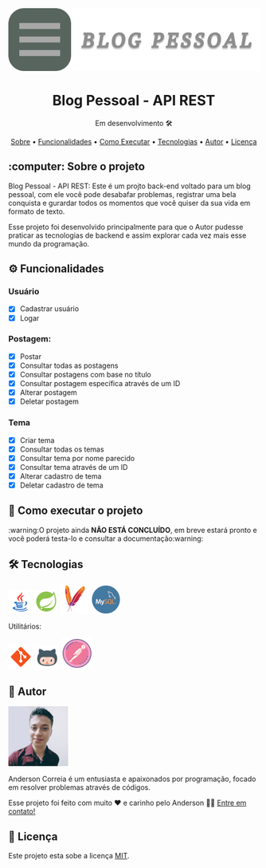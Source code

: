 <img src="Midias_Readme/Banner.png" alt="Banner do projeto">

<h1 align="center">Blog Pessoal - API REST</h1>
<p align="center">Em desenvolvimento 🛠 </p>
<p align="center">
  <a href="#Sobre">Sobre</a> •
  <a href="#Funcionalidades">Funcionalidades</a> •
  <a href="#Executar">Como Executar</a> •
  <a href="#Tecnologias">Tecnologias</a> •
  <a href="#Autor">Autor</a> •
  <a href="#Licenca">Licença</a>
</p>

<h2 id="Sobre">:computer: Sobre o projeto</h2>
<p>
  Blog Pessoal - API REST: Este é um projto back-end voltado para um blog pessoal, com ele você pode desabafar problemas, registrar uma bela conquista e gurardar todos os momentos que você quiser da sua vida em formato de texto.
</p>

<p>
  Esse projeto foi desenvolvido principalmente para que o Autor pudesse praticar as tecnologias de backend e assim explorar cada vez mais esse mundo da programação.
</p>

<h2 id="Funcionalidades">⚙️ Funcionalidades</h2>

<h3>Usuário</h3>

  - [x] Cadastrar usuário
  - [x] Logar

<h3>Postagem:</h3>

  - [x] Postar
  - [x] Consultar todas as postagens
  - [x] Consultar postagens com base no título
  - [x] Consultar postagem específica através de um ID
  - [x] Alterar postagem
  - [x] Deletar postagem

<h3>Tema</h3>

  - [x] Criar tema
  - [x] Consultar todas os temas
  - [x] Consultar tema por nome parecido
  - [x] Consultar tema através de um ID
  - [x] Alterar cadastro de tema
  - [x] Deletar cadastro de tema

<h2 id="Executar">🚀 Como executar o projeto</h2>
<!--
<p>Você pode ler a documentação e testar a api acessando o swagger do projeto no meu heroku clicando <a href="">aqui</a></p>
<p>Caso você queira usar o Postman para testar o projeto basta usar a url: </p>
-->
<p>:warning:O projeto ainda <b>NÃO ESTÁ CONCLUÍDO</b>, em breve estará pronto e você poderá testa-lo e consultar a documentação:warning:</p>

<h2 id="Tecnologias">🛠 Tecnologias</h2>

<a href="https://www.java.com/pt-BR/"><img src="Midias_Readme/ferramentas/Java.png" alt="Java" title="Java"></a>
<a href="https://start.spring.io/"><img src="Midias_Readme/ferramentas/Spring Boot.png" alt="Spring" title="Spring"></a>
<a href="https://maven.apache.org/"><img src="Midias_Readme/ferramentas/Maven.png" alt="Maven" title="Maven"></a>
<a href="https://www.mysql.com/"><img src="Midias_Readme/ferramentas/MySQL.png" alt="MySQL" title="MySQL"></a>

<p>Utilitários:</p>
<a href="https://git-scm.com/"><img src="Midias_Readme/ferramentas/Git.png" alt="Git" title="Git"></a>
<a href="https://github.com/"><img src="Midias_Readme/ferramentas/GitHub.png" alt="GitHub" title="GitHub"></a>
<a href="https://www.postman.com/"><img src="Midias_Readme/ferramentas/Postman.png" alt="Postman" title="Postman"></a>


<h2 id="Autor">🦸 Autor</h2>

<img src="Midias_Readme/Anderson.png" alt="Foto do Anderson">
<p>
Anderson Correia é um entusiasta e apaixonados por programação, focado em resolver problemas através de códigos.
</p>
<p>Esse projeto foi feito com muito ❤️ e carinho pelo Anderson 👋🏽 <a href="https://www.linkedin.com/in/anderson-correia/">Entre em contato!</a></p>

<h2 id="Licenca">📝 Licença</h2>

<p>Este projeto esta sobe a licença <a href="https://github.com/Anderson815/Blog_Pessoal_-_API_REST/blob/3a908c332bf467de5839252cde0c9d84eec499f3/LICENSE">MIT</a>.</p>
